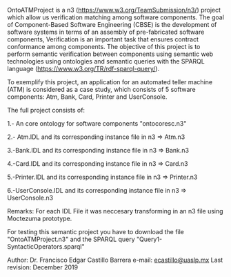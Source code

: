OntoATMProject is a n3 (https://www.w3.org/TeamSubmission/n3/) project which allow us verification matching among software components. The goal of Component-Based Software Engineering (CBSE) is the development of software systems in terms of an assembly of pre-fabricated software components, Verification is an important task that ensures contract conformance among components. The objective of this project is to perform semantic verification between components using semantic web technologies using ontologies and semantic queries with the SPARQL language (https://www.w3.org/TR/rdf-sparql-query/).

To exemplify this project, an application for an automated teller machine (ATM) is considered as a case study, which consists of 5 software components: Atm, Bank, Card, Printer and UserConsole.

The full project consists of:

1.- An core ontology for software components "ontocoresc.n3"

2.- Atm.IDL and its corresponding instance file in n3 => Atm.n3

3.-Bank.IDL and its corresponding instance file in n3 => Bank.n3

4.-Card.IDL and its corresponding instance file in n3 => Card.n3

5.-Printer.IDL and its corresponding instance file in n3 => Printer.n3

6.-UserConsole.IDL and its corresponding instance file in n3 => UserConsole.n3 

Remarks: For each IDL File it was neccesary transforming in an n3 file using
         Moctezuma prototype.

For testing this semantic project you have to download the file "OntoATMProject.n3" and the SPARQL query "Query1-SyntacticOperators.sparql"  

Author: Dr. Francisco Edgar Castillo Barrera
e-mail: ecastillo@uaslp.mx
Last revision: December 2019

